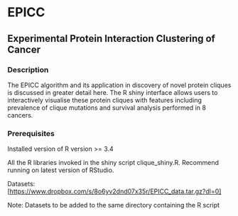 # EPICC

## Experimental Protein Interaction Clustering of Cancer

### Description

The EPICC algorithm and its application in discovery of novel protein cliques is discussed in greater detail here.
The R shiny interface allows users to interactively visualise these protein cliques with features including prevalence of clique mutations and 
survival analysis performed in 8 cancers.

### Prerequisites

Installed version of R version >= 3.4

All the R libraries invoked in the shiny script clique_shiny.R. Recommend running on latest version of RStudio.

Datasets: [https://www.dropbox.com/s/8o6yv2dnd07x35r/EPICC_data.tar.gz?dl=0]

Note: Datasets to be added to the same directory containing the R script
